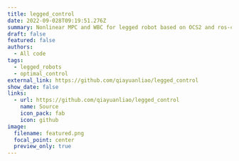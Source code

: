 ```yaml
---
title: legged_control
date: 2022-09-028T09:19:51.276Z
summary: Nonlinear MPC and WBC for legged robot based on OCS2 and ros-controls.
draft: false
featured: false
authors:
  - All code
tags:
  - legged_robots
  - optimal_control
external_link: https://github.com/qiayuanliao/legged_control
show_date: false
links:
  - url: https://github.com/qiayuanliao/legged_control
    name: Source
    icon_pack: fab
    icon: github
image:
  filename: featured.png
  focal_point: center
  preview_only: true
---
```

